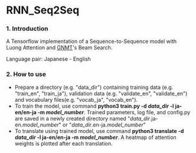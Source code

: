 # RNN_Seq2Seq
### 1. Introduction
A Tensorflow implementation of a Sequence-to-Sequence model with Luong Attention and [GNMT](https://arxiv.org/abs/1609.08144)'s Beam Search.

Language pair: Japanese - English

### 2. How to use
- Prepare a directory (e.g. "data_dir") containing training data (e.g. "train_en", "train_ja"), validation data (e.g. "validate_en", "validate_en") and vocabulary files(e.g. "vocab_ja", "vocab_en").
- To train the model, use command **python3 train.py -d *data_dir* -l ja-en/en-ja -m *model_number***. Trained parameters, log file, and config.py are saved in a newly created directory named "*data_dir*.ja-en.*model_number*" or "*data_dir*.en-ja.*model_number*"
- To translate using trained model, use command **python3 translate -d *data_dir* -l ja-en/en-ja -m *model_number***. A heatmap of attention weights is plotted after each translation.
